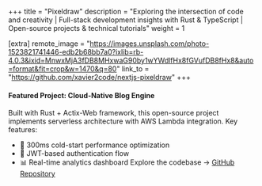 +++
title = "Pixeldraw"
description = "Exploring the intersection of code and creativity | Full-stack development insights with Rust & TypeScript | Open-source projects & technical tutorials"
weight = 1

[extra]
remote_image = "https://images.unsplash.com/photo-1523821741446-edb2b68bb7a0?ixlib=rb-4.0.3&ixid=MnwxMjA3fDB8MHxwaG90by1wYWdlfHx8fGVufDB8fHx8&auto=format&fit=crop&w=1470&q=80"
link_to = "https://github.com/xavier2code/nextjs-pixeldraw"
+++

#### Featured Project: Cloud-Native Blog Engine
Built with Rust + Actix-Web framework, this open-source project implements serverless architecture with AWS Lambda integration. Key features:
- 🚀 300ms cold-start performance optimization
- 🔐 JWT-based authentication flow
- 📊 Real-time analytics dashboard
Explore the codebase → [GitHub Repository](https://github.com/xavier2code/blog)
